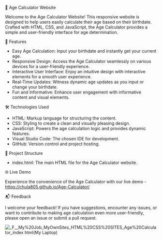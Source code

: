 📆 Age Calculator Website

Welcome to the Age Calculator Website! This responsive website is designed to help users easily calculate their age based on their birthdate. Crafted with HTML, CSS, and JavaScript, the Age Calculator provides a simple and user-friendly interface for age determination.

🚀 Features

- Easy Age Calculation: Input your birthdate and instantly get your current age.
- Responsive Design: Access the Age Calculator seamlessly on various devices for a user-friendly experience.
- Interactive User Interface: Enjoy an intuitive design with interactive elements for a smooth user experience.
- Real-Time Updates: Witness dynamic age updates as you input or change your birthdate.
- Fun and Informative: Enhance user engagement with informative content and visual elements.

🛠️ Technologies Used

- HTML: Markup language for structuring the content.
- CSS: Styling to create a clean and visually pleasing design.
- JavaScript: Powers the age calculation logic and provides dynamic features.
- Visual Studio Code: The chosen IDE for development.
- GitHub: Version control and project hosting.

📂 Project Structure

- index.html: The main HTML file for the Age Calculator website.

🌐 Live Demo

Experience the convenience of the Age Calculator with our live demo - https://chula805.github.io/Age-Calculator/

📬 Feedback

I welcome your feedback! If you have suggestions, encounter any issues, or want to contribute to making age calculation even more user-friendly, please open an issue or submit a pull request.

![_F__My%20Job_MyOwnSites_HTML%20CSS%20SITES_Age%20Calculator_index html(My Laptop)](https://github.com/chula805/Age-Calculator/assets/121760253/1fb7eb87-912a-4f28-8414-27abb734251f)

